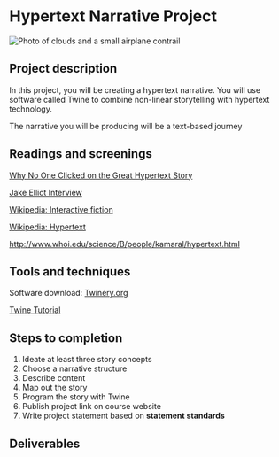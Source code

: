 # Hypertext Narrative Project
![Photo of clouds and a small airplane contrail](https://unsplash.it/3000/1500?image=38)
## Project description
 In this project, you will be creating a hypertext narrative. You will use software called Twine to combine non-linear storytelling with hypertext technology. 
 
 The narrative you will be producing will be a text-based journey
 
## Readings and screenings

[Why No One Clicked on the Great Hypertext Story](http://www.wired.com/2013/04/hypertext/)

[Jake Elliot Interview](http://gameological.com/2013/01/jake-elliott-writer-and-designer-of-kentucky-route-zero/)

[Wikipedia: Interactive fiction](https://en.wikipedia.org/wiki/Interactive_fiction)

[Wikipedia: Hypertext](https://en.wikipedia.org/wiki/Hypertext)

http://www.whoi.edu/science/B/people/kamaral/hypertext.html

## Tools and techniques
Software download: [Twinery.org](https://twinery.org/)

[Twine Tutorial](http://www.auntiepixelante.com/twine/)
## Steps to completion
1. Ideate at least three story concepts
2. Choose a narrative structure
3. Describe content
4. Map out the story
5. Program the story with Twine
6. Publish project link on course website
7. Write project statement based on **statement standards**

## Deliverables
